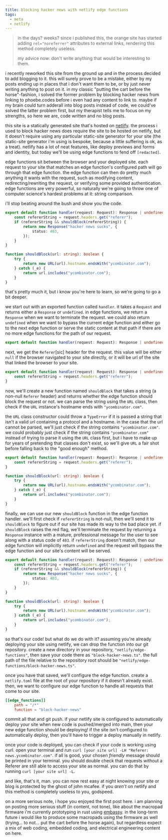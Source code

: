 ```yaml
---
title: blocking hacker news with netlify edge functions
tags:
  - meta
  - netlify
---
```


> in the days? weeks? since i published this, the orange site has started adding
> `rel="noreferrer"` attributes to external links, rendering this method
> completely useless.
>
> my advice now: don't write anything that would be interesting to them.

i recently reworked this site from the ground up and in the process decided to
add blogging to it. this will surely prove to be a mistake, either by my posts
ending up in places that i don't want them to be, or by just never writing
anything to post on it. in my classic "putting the cart before the
horse"-fashion, i solved the former problem by blocking hacker news from linking
to phoebe.codes before i even had any content to link to. maybe if my brain
could turn adderall into blog posts instead of code, we could've solved the
latter problem first, but my therapist tells me to focus on my strengths, so
here we are, code written and no blog posts.

this site is a statically generated site that's hosted on
[netlify](https://www.netlify.com). the process i used to block hacker news does
require the site to be hosted on netlify, but it doesn't require using any
particular static-site generator for your site (the static-site generator i'm
using is bespoke, because a little suffering is ok, as a treat). netlify has a
lot of neat features, like deploy previews and forms and identity, but today
we'll be using edge functions to fend off `[redacted]`.

edge functions sit between the browser and your deployed site. each request to
your site that matches an edge function's configured path will go through that
edge function. the edge function can then do pretty much anything it wants with
the request, such as modifying content, redirecting/rewriting the request, or
verifying some provided authentication. edge functions are very powerful, so
naturally we're going to throw one of computer science's hardest problems at it:
string comparison.

i'll stop beating around the bush and show you the code.

```typescript
export default function handler(request: Request): Response | undefined {
	const refererString = request.headers.get("referer");
	if (refererString && shouldBlock(refererString)) {
		return new Response("hacker news sucks", {
			status: 403,
		});
	}
}

function shouldBlock(url: string): boolean {
	try {
		return new URL(url).hostname.endsWith("ycombinator.com");
	} catch (_e) {
		return url.includes("ycombinator.com");
	}
}
```

that's pretty much it, but i know you're here to learn, so we're going to go a
bit deeper.

we start out with an exported function called `handler`. it takes a `Request`
and returns either a `Response` or `undefined`. in edge functions, we return a
`Response` when we want to terminate the request. we could also return
`undefined` when we want to bypass the current edge function and either go to
the next edge function or serve the static content at that path if there are no
more edge functions for the path of our request.

```typescript
export default function handler(request: Request): Response | undefined { }
```

next, we get the `Referer`[sic] header for the request. this value will be
either `null` if the browser navigated to your site directly, or it will be url
of the site that linked the browser to your site.

```typescript
export default function handler(request: Request): Response | undefined {
	const refererString = request.headers.get("referer");
}
```

now, we'll create a new function named `shouldBlock` that takes a string (a
non-null `Referer` header) and returns whether the edge function should block
the request or not. we can parse the string using the `URL` class, then check if
the `URL` instance's hostname ends with `"ycombinator.com"`.

the `URL` class constructor could throw a `TypeError` if it is passed a string
that isn't a valid url containing a protocol and a hostname. in the case that
the url cannot be parsed, we'll just check if the string contains
`"ycombinator.com"`. we could probably just check if the string contains
`"ycombinator.com"` instead of trying to parse it using the `URL` class first,
but i have to make up for years of pretending that classes don't exist, so we'll
give `URL` a fair shot before falling back to the "good enough" method.

```typescript
export default function handler(request: Request): Response | undefined {
	const refererString = request.headers.get("referer");
}

function shouldBlock(url: string): boolean {
	try {
		return new URL(url).hostname.endsWith("ycombinator.com");
	} catch (_e) {
		return url.includes("ycombinator.com");
	}
}
```

finally, we can use our new `shouldBlock` function in the edge function handler.
we'll first check if `refererString` is not-null, then we'll send it to
`shouldBlock` to figure out if our site has made its way to the bad place yet.
if `shouldBlock` raises the red flag, we'll terminate the request by returning a
`Response` instance with a mature, professional message for the user to see
along with a status code of `403`. if `refererString` doesn't match, then our
edge function will implicitly return `undefined` and the request will bypass the
edge function and our site's content will be served.

```typescript
export default function handler(request: Request): Response | undefined {
	const refererString = request.headers.get("referer");
	if (refererString && shouldBlock(refererString)) {
		return new Response("hacker news sucks", {
			status: 403,
		});
	}
}

function shouldBlock(url: string): boolean {
	try {
		return new URL(url).hostname.endsWith("ycombinator.com");
	} catch (_e) {
		return url.includes("ycombinator.com");
	}
}
```

so that's our code! but what do we do with it? assuming you're already deploying
your site using netlify, we can drop the function into our git repository.
create a new directory in your repository, `"netlify/edge-functions"`, then save
your code there as `"block-hacker-news.ts"`. the full path of the file relative
to the repository root should be
`"netlify/edge-functions/block-hacker-news.ts"`.

once you have that saved, we'll configure the edge function. create a
`netlify.toml` file at the root of your repository if it doesn't already exist.
then, we want to configure our edge function to handle all requests that come to
our site.

```toml
[[edge_functions]]
	path = "/*"
	function = "block-hacker-news"
```

commit all that and git push. if your netlify site is configured to
automatically deploy your site when new code is pushed/merged into main, then
your new edge function should be deploying! if the site isn't configured to
automatically deploy, then you'll have to trigger a deploy manually in netlify.

once your code is deployed, you can check if your code is working using curl.
open your terminal and run `curl [your site url] -LH "Referer:
news.ycombinator.com"`. if all is good, your chosen _friendly_ message should be
printed in your terminal. you should double check that requests without a
Referer are still able to access your site as normal. you can do that by running
`curl [your site url] -L`.

and like, that's it, man. you can now rest easy at night knowing your site or
blog is protected by the ghost of john mcafee. if you _aren't_ on netlify and
this method is completely useless to you, godspeed.

on a more serious note, i hope you enjoyed the first post here. i am planning on
posting more serious stuff (in content, not tone), like about the macropad
firmware i'm currently prototyping in rust using [embassy](https://embassy.dev).
in the long-term future i would like to produce some macropads using the
firmware as well (trying... to not... put the cart before the horse again), but
regardless expect a mix of web coding, embedded coding, and electrical
engineering content on here.

